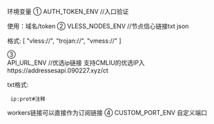 环境变量
①
AUTH_TOKEN_ENV   //入口验证

  使用：域名/token
②
VLESS_NODES_ENV //节点信心链接txt json

   格式:
       [
        "vless://",
        "trojan://",
        "vmess://"
        ]
        
 ③       
API_URL_ENV //优选ip链接 支持CMLIU的优选IP入https://addressesapi.090227.xyz/ct

  txt格式:
  
     ip:prot#注释
workers链接可以直接作为订阅链接
④
CUSTOM_PORT_ENV
自定义端口
